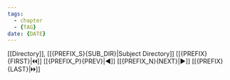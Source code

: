 ```yaml
---
tags:
  - chapter
  - {TAG}
date: {DATE}
---
```


[[Directory]], [[{PREFIX_S}{SUB_DIR}|Subject Directory]]
[[{PREFIX}{FIRST}|🞀🞀]] [[{PREFIX_P}{PREV}|◀]] [[{PREFIX_N}{NEXT}|▶]] [[{PREFIX}{LAST}|🞂🞂]]
# 
## 
### 